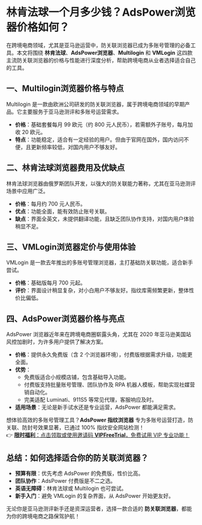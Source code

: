 # 林肯法球一个月多少钱？AdsPower浏览器价格如何？

在跨境电商领域，尤其是亚马逊运营中，防关联浏览器已成为多账号管理的必备工具。本文将围绕 **林肯法球**、**AdsPower浏览器**、**Multilogin** 和 **VMLogin** 这四款主流防关联浏览器的价格与性能进行深度分析，帮助跨境电商从业者选择适合自己的工具。

## 一、Multilogin浏览器价格与特点

Multilogin 是一款由欧洲公司研发的防关联浏览器，属于跨境电商领域的早期产品。它主要服务于亚马逊测评和多账号运营需求。

- **价格**：基础套餐每月 99 欧元（约 800 元人民币），若需额外子账号，每月加收 20 欧元。
- **特点**：功能稳定，适合有一定经验的用户。但由于官网在国外，国内访问不便，且更新频率较低，对国内用户不够友好。

## 二、林肯法球浏览器费用及优缺点

林肯法球浏览器由俄罗斯团队开发，以强大的防关联能力著称，尤其在亚马逊测评场景中应用广泛。

- **价格**：每月约 700 元人民币。
- **优点**：功能全面，能有效防止账号关联。
- **缺点**：界面全英文，未提供翻译功能，且缺乏团队协作支持，对国内用户体验稍显不足。

## 三、VMLogin浏览器定价与使用体验

VMLogin 是一款去年推出的多账号管理浏览器，主打基础防关联功能，适合新手尝试。

- **价格**：基础版每月 700 元起。
- **评价**：界面设计稍显复杂，对小白用户不够友好。指纹库需频繁更新，整体性价比偏低。

## 四、AdsPower浏览器价格与亮点

AdsPower 浏览器近年来在跨境电商圈崭露头角，尤其在 2020 年亚马逊美国站风控加剧时，为许多用户提供了解决方案。

- **价格**：提供永久免费版（含 2 个浏览器环境），付费版根据需求升级，功能更全面。
- **优势**：
  - 免费版适合小规模店铺，包含基础导入功能。
  - 付费版支持批量账号管理、团队协作及 RPA 机器人模板，帮助实现社媒营销自动化。
  - 完美适配 Luminati、911S5 等常见代理，客服响应及时。
- **适用场景**：无论是新手试水还是专业运营，AdsPower 都能满足需求。

想体验高效的多账号管理工具？**AdsPower 指纹浏览器** 专为多账号运营打造，防关联、防封号效果显著，已通过 100% 指纹安全网站检测！  
👉 [**限时福利**：点击领取或使用邀请码 **VIPFreeTrial**，免费试用 VIP 专业功能！](https://bit.ly/adspower_free)

## 总结：如何选择适合你的防关联浏览器？

- **预算有限**：优先考虑 AdsPower 的免费版，性价比高。
- **团队协作**：AdsPower 付费版是不二之选。
- **英语无障碍**：林肯法球或 Multilogin 也可尝试。
- **新手入门**：避免 VMLogin 的复杂界面，从 AdsPower 开始更友好。

无论你是亚马逊测评新手还是资深运营者，选择一款合适的 **防关联浏览器**，都能为你的跨境电商之路保驾护航！